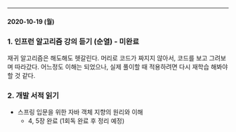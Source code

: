 ---

#### 2020-10-19 (월)

### 1\. 인프런 알고리즘 강의 듣기 (순열) - 미완료
재귀 알고리즘은 해도해도 헷갈린다. 머리로 코드가 짜지지 않아서, 코드를 보고 그려보며 따라갔다. 어느정도 이해는 되었으나, 실제 풀이할 때 적용하려면 다시 재학습 해봐야할 것 같다.

### 2\. 개발 서적 읽기
- 스프링 입문을 위한 자바 객체 지향의 원리와 이해
  - 4, 5장 완료 (1회독 완료 후 정리 예정)